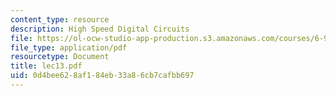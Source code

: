 ```yaml
---
content_type: resource
description: High Speed Digital Circuits
file: https://ol-ocw-studio-app-production.s3.amazonaws.com/courses/6-976-high-speed-communication-circuits-and-systems-spring-2003/0d4bee628af184eb33a86cb7cafbb697_lec13.pdf
file_type: application/pdf
resourcetype: Document
title: lec13.pdf
uid: 0d4bee62-8af1-84eb-33a8-6cb7cafbb697
---
```

